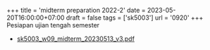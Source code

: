 +++
title = 'midterm preparation 2022-2'
date = 2023-05-20T16:00:00+07:00
draft = false
tags = ['sk5003']
url = '0920'
+++
Pesiapan ujian tengah semester
<!--more-->

+ [sk5003_w09_midterm_20230513_v3.pdf](https://zenodo.org/doi/10.5281/zenodo.7972947)
